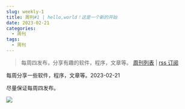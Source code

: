 ```yaml
---
slug: weekly-1
title: 周刊#1 | hello,world！这是一个新的开始
date: 2023-02-21
categories:
  - 周刊
tags:
  - 周刊
---
```


> 每周四发布，分享有趣的软件，程序，文章等。 [周刊列表](/categories/周刊/) | [rss 订阅](/categories/周刊/index.xml)

每周分享一些软件，程序，文章等。2023-02-21

尽量保证每周四发布。

![](https://gw.alipayobjects.com/zos/k/h5/hzL4LG.jpg)
